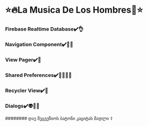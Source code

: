 
# ⭐️🔥La Musica De Los Hombres🎸⭐️

  
###  Firebase Realtime Database✔️👌
###  Navigation Component✔️💪😻
###  View Pager✔️🤯
###  Shared Preferences✔️✌🏿😵‍💫
###  Recycler View✔️💋
###  Dialogs✔️👽💜💜



########  დაე შეგვეწიოს ბატონი კაციტას მადლი ☦
